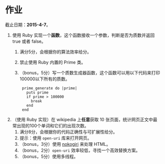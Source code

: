 # 作业

截止日期：**2015-4-7**。

1. 使用 Ruby 实现一个**函数**，这个函数接收一个参数，判断是否为质数并返回 true 或者 false。
    1. 满分5分，会根据你的算法效率给分。
    2. 禁止使用 Ruby 内置的 Prime 类。
    3. （bonus，5分）写一个质数生成器函数，这个函数可以用以下代码来打印100000以下所有的质数。

            prime_generate do |prime|
              puts prime
              if prime > 100000
                break
              end
            end

2. （使用 Ruby 实现）在 wikipedia 上**任意**获取 10 张页面，统计网页正文中最常出现的100个单词和它们的出现次数。
    1. 满分8分，会根据你的代码正确性与可扩展性给分。
    2. 提示：使用 `open-uri` 库来打开网页。
    3. （bonus，3分）使用 [nokogiri](http://www.nokogiri.org) 来处理 HTML。
    4. （bonus，2分）`open-uri` 效率较低，寻找一个高效替换方案。
    5. （bonus，5分）使用多线程。
